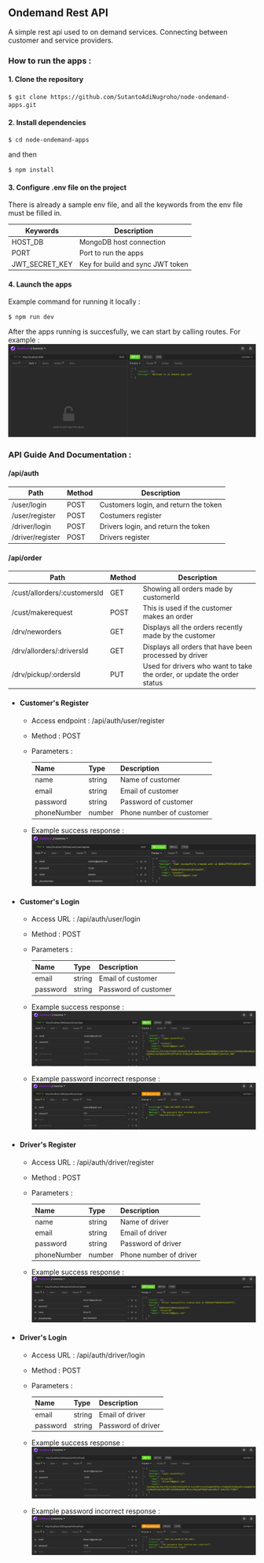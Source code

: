 ## Ondemand Rest API

A simple rest api used to on demand services. Connecting between customer and service providers.

### How to run the apps :

#### 1. Clone the repository
```
$ git clone https://github.com/SutantoAdiNugroho/node-ondemand-apps.git
```

#### 2. Install dependencies
```
$ cd node-ondemand-apps
```
and then
```
$ npm install
```

#### 3. Configure .env file on the project
There is already a sample env file, and all the keywords from the env file must be filled in.

| Keywords        | Description                      |
| ----------------|----------------------------------|
| HOST_DB         | MongoDB host connection          |
| PORT            | Port to run the apps             |
| JWT_SECRET_KEY  | Key for build and sync JWT token |

#### 4. Launch the apps
Example command for running it locally :
```
$ npm run dev
```
After the apps running is succesfully, we can start by calling routes. For example :
![Alt text](./src/assets/img/1-1-start.png "Calling '/' route")

### API Guide And Documentation :

#### /api/auth

| Path             | Method | Description                           |
| ---              | -----  | ----                                  |
| /user/login      | POST   | Customers login, and return the token |
| /user/register   | POST   | Costumers register                    |
| /driver/login    | POST   | Drivers login, and return the token   |
| /driver/register | POST   | Drivers register                      |

#### /api/order

| Path                              | Method | Description                                             |
| ---                               | -----  | ----                                                    |
| /cust/allorders/:customersId      | GET    | Showing all orders made by customerId                   |
| /cust/makerequest                 | POST   | This is used if the customer makes an order             |
| /drv/neworders                    | GET    | Displays all the orders recently made by the customer   |
| /drv/allorders/:driversId         | GET    | Displays all orders that have been processed by driver  |
| /drv/pickup/:ordersId             | PUT    | Used for drivers who want to take the order, or update the order status  |

* #### Customer's Register

    * Access endpoint : /api/auth/user/register 
    * Method     : POST
    * Parameters :
    
        | Name     | Type     | Description       |
        | ---      | -----    | ----              |
        | name     | string   | Name of customer  |
        | email    | string   | Email of customer |
        | password | string   | Password of customer  |
        | phoneNumber | number   | Phone number of customer  |
        
    * Example success response :
    ![Alt text](./src/assets/img/2-1-custreg.png "Calling '/register' route")

* #### Customer's Login

    * Access URL : /api/auth/user/login 
    * Method     : POST
    * Parameters :
    
        | Name     | Type     | Description                                   |
        | ---      | -----    | ----                                          |
        | email    | string   | Email of customer                                 |
        | password | string   | Password of customer                              |
        
    * Example success response :
        ![Alt text](./src/assets/img/2-2-custlog.png "Calling '/login' route")

    * Example password incorrect response :
        ![Alt text](./src/assets/img/2-3-custlog.png "Calling '/login' route")

* #### Driver's Register

    * Access URL : /api/auth/driver/register
    * Method     : POST
    * Parameters :
    
        | Name        | Type     | Description       |
        | ---         | -----    | ----              |
        | name        | string   | Name of driver  |
        | email       | string   | Email of driver |
        | password    | string   | Password of driver  |
        | phoneNumber | number   | Phone number of driver  |
        
    * Example success response :
        ![Alt text](./src/assets/img/2-1-drvreg.png "Calling '/register' route")

* #### Driver's Login

    * Access URL : /api/auth/driver/login 
    * Method     : POST
    * Parameters :
    
        | Name     | Type     | Description                                   |
        | ---      | -----    | ----                                          |
        | email    | string   | Email of driver                                 |
        | password | string   | Password of driver                              |
        
    * Example success response :
        ![Alt text](./src/assets/img/2-1-drvlog.png "Calling '/login' route")

    * Example password incorrect response :
        ![Alt text](./src/assets/img/2-2-drvlog.png "Calling '/login' route")

